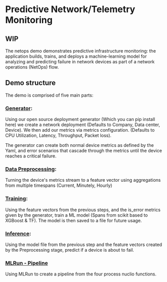 # Predictive Network/Telemetry Monitoring

## **WIP**

The netops demo demonstrates predictive infrastructure monitoring: the application builds, trains, and deploys a machine-learning model for analyzing and predicting failure in network devices as part of a network operations (NetOps) flow.

## Demo structure

The demo is comprised of five main parts:

### [Generator](nuclio-generator.ipynb):

Using our open source deployment generator (Which you can pip install here) we create a network deployment (Defaults to Company, Data center, Device).
We then add our metrics via metrics configuration. (Defaults to CPU Utilization, Latency, Throughput, Packet loss).

The generator can create both normal device metrics as defined by the Yaml, and error scenarios that cascade through the metrics until the device reaches a critical failure.

### [Data Preprocessing](nuclio-data-preperations.ipynb):

Turning the device's metrics stream to a feature vector using aggregations from multiple timespans (Current, Minutely, Hourly)

### [Training](nuclio-training.ipynb):

Using the feature vectors from the previous steps, and the is_error metrics given by the generator, train a ML model (Spans from scikit based to XGBoost & TF).
The model is then saved to a file for future usage.

### [Inference](nuclio-inference.ipynb):

Using the model file from the previous step and the feature vectors created by the Preprocessing stage, predict if a device is about to fail.

### [MLRun - Pipeline](mlrun.ipynb)

Using MLRun to create a pipeline from the four process nuclio functions.
